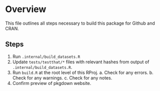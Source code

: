 # Overview

This file outlines all steps necessary to build this package for Github and CRAN.

## Steps

1. Run `.internal/build_datasets.R`
2. Update `tests/testthat/*` files with relevant hashes from output of `.internal/build_datasets.R`.
3. Run `build.R` at the root level of this RProj.
  a. Check for any errors.
  b. Check for any warnings.
  c. Check for any notes.
4. Confirm preview of pkgdown website.
